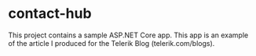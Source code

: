 # contact-hub
This project contains a sample ASP.NET Core app. This app is an example of the article I produced for the Telerik Blog (telerik.com/blogs).
